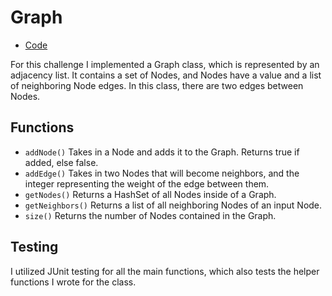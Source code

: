 # Graph
* [Code](../src/main/java/graph)

For this challenge I implemented a Graph class, which is represented by an adjacency list.  It contains a set of Nodes, and Nodes have a value and a list of neighboring Node edges.  In this class, there are two edges between Nodes.  

## Functions

* `addNode()` Takes in a Node and adds it to the Graph.  Returns true if added, else false.
* `addEdge()` Takes in two Nodes that will become neighbors, and the integer representing the weight of the edge between them.
* `getNodes()` Returns a HashSet of all Nodes inside of a Graph.
* `getNeighbors()` Returns a list of all neighboring Nodes of an input Node.
* `size()` Returns the number of Nodes contained in the Graph.

## Testing

I utilized JUnit testing for all the main functions, which also tests the helper functions I wrote for the class.
